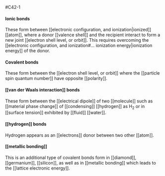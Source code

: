 #C42-1

#### Ionic bonds
These form between [[electronic configuration, and ionization|ionized]] [[atom]], where a donor [[valence shell]] and the recipient interact to form a new joint [[electron shell level, or orbit]]. This requires overcoming the [[electronic configuration, and ionization#... ionization energy|ionization energy]] of the donor.

#### Covalent bonds
These form between the [[electron shell level, or orbit]] where the [[particle spin quantum number]] have opposite [[polarity]].

#### [[van der Waals interaction]] bonds
These form between the [[electrical dipole]] of two [[molecule]] such as [[material phase change]] of [[condensing]] [[hydrogen]] as $\text{H}_2$ or in [[surface tension]] exhibited by [[fluid]] [[water]].

#### [[hydrogen]] bonds
Hydrogen appears as an [[electrons]] donor between two other [[atom]].

#### [[metallic bonding]]
This is an additional type of covalent bonds form in [[diamond]], [[germanium]], [[silicon]], as well as in [[metallic bonding]] which leads to the [[lattice electronic energy]].